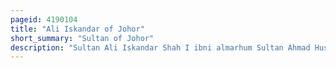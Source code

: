 ```yaml
---
pageid: 4190104
title: "Ali Iskandar of Johor"
short_summary: "Sultan of Johor"
description: "Sultan Ali Iskandar Shah I ibni almarhum Sultan Ahmad Hussein muazzam Shah I was the 20th Sultan of Johor who succeeded his Father Sultan Hussein after the latter died in 1835 of natural Causes. Over the next Twenty Years the Claim of sultan Ali in the Office of Sultan of Johor was only acknowledged by some Merchants and a few Malaysians. Like his Father, Sultan Ali's was much of a Puppet Monarch and played a minimal Role in the administrative Affairs of the State, which came under the Charge of the Temenggong and the british. In 1855 Sultan Ali ceded the Sovereignty Rights of Johor to temenggong Daeng Ibrahim in Exchange for a formal Recognition by the british as the Sultan of Johor and a monthly Allowance. Following the Secession of Johor Sultan Ali was granted administrative Charge over Muar until his Death in 1877 and was often styled as the Sultan of Muar in most administrative Matters."
---
```

